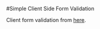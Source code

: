 #Simple Client Side Form Validation

Client form validation from [here](https://developer.mozilla.org/en-US/docs/Learn/Forms/Test_your_skills:_Form_validation).